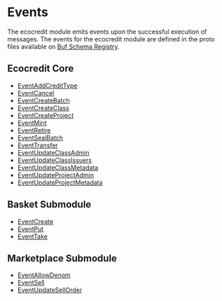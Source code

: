 # Events

The ecocredit module emits events upon the successful execution of messages. The events for the ecocredit module are defined in the proto files available on [Buf Schema Registry](https://buf.build/regen/regen-ledger).

## Ecocredit Core

<!-- listed alphabetically -->

- [EventAddCreditType](https://buf.build/regen/regen-ledger/docs/main:regen.ecocredit.v1#regen.ecocredit.v1.EventAddCreditType)
- [EventCancel](https://buf.build/regen/regen-ledger/docs/main:regen.ecocredit.v1#regen.ecocredit.v1.EventCancel)
- [EventCreateBatch](https://buf.build/regen/regen-ledger/docs/main:regen.ecocredit.v1#regen.ecocredit.v1.EventCreateBatch)
- [EventCreateClass](https://buf.build/regen/regen-ledger/docs/main:regen.ecocredit.v1#regen.ecocredit.v1.EventCreateClass)
- [EventCreateProject](https://buf.build/regen/regen-ledger/docs/main:regen.ecocredit.v1#regen.ecocredit.v1.EventCreateProject)
- [EventMint](https://buf.build/regen/regen-ledger/docs/main:regen.ecocredit.v1#regen.ecocredit.v1.EventMint)
- [EventRetire](https://buf.build/regen/regen-ledger/docs/main:regen.ecocredit.v1#regen.ecocredit.v1.EventRetire)
- [EventSealBatch](https://buf.build/regen/regen-ledger/docs/main:regen.ecocredit.v1#regen.ecocredit.v1.EventSealBatch)
- [EventTransfer](https://buf.build/regen/regen-ledger/docs/main:regen.ecocredit.v1#regen.ecocredit.v1.EventTransfer)
- [EventUpdateClassAdmin](https://buf.build/regen/regen-ledger/docs/main:regen.ecocredit.v1#regen.ecocredit.v1.EventUpdateClassAdmin)
- [EventUpdateClassIssuers](https://buf.build/regen/regen-ledger/docs/main:regen.ecocredit.v1#regen.ecocredit.v1.EventUpdateClassIssuers)
- [EventUpdateClassMetadata](https://buf.build/regen/regen-ledger/docs/main:regen.ecocredit.v1#regen.ecocredit.v1.EventUpdateClassMetadata)
- [EventUpdateProjectAdmin](https://buf.build/regen/regen-ledger/docs/main:regen.ecocredit.v1#regen.ecocredit.v1.EventUpdateProjectAdmin)
- [EventUpdateProjectMetadata](https://buf.build/regen/regen-ledger/docs/main:regen.ecocredit.v1#regen.ecocredit.v1.EventUpdateProjectMetadata)

## Basket Submodule

<!-- listed alphabetically -->

- [EventCreate](https://buf.build/regen/regen-ledger/docs/main:regen.ecocredit.basket.v1#regen.ecocredit.basket.v1.EventCreate)
- [EventPut](https://buf.build/regen/regen-ledger/docs/main:regen.ecocredit.basket.v1#regen.ecocredit.basket.v1.EventPut)
- [EventTake](https://buf.build/regen/regen-ledger/docs/main:regen.ecocredit.basket.v1#regen.ecocredit.basket.v1.EventTake)

## Marketplace Submodule

<!-- listed alphabetically -->

- [EventAllowDenom](https://buf.build/regen/regen-ledger/docs/main:regen.ecocredit.marketplace.v1#regen.ecocredit.marketplace.v1.EventAllowDenom)
- [EventSell](https://buf.build/regen/regen-ledger/docs/main:regen.ecocredit.marketplace.v1#regen.ecocredit.marketplace.v1.EventSell)
- [EventUpdateSellOrder](https://buf.build/regen/regen-ledger/docs/main:regen.ecocredit.marketplace.v1#regen.ecocredit.marketplace.v1.EventUpdateSellOrder)
